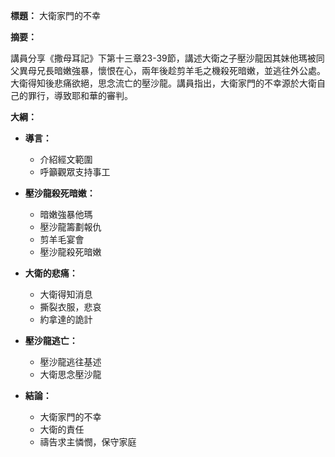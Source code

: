 **標題：** 大衛家門的不幸

**摘要：**

講員分享《撒母耳記》下第十三章23-39節，講述大衛之子壓沙龍因其妹他瑪被同父異母兄長暗嫩強暴，懷恨在心，兩年後趁剪羊毛之機殺死暗嫩，並逃往外公處。大衛得知後悲痛欲絕，思念流亡的壓沙龍。講員指出，大衛家門的不幸源於大衛自己的罪行，導致耶和華的審判。

**大綱：**

* **導言：**
    * 介紹經文範圍
    * 呼籲觀眾支持事工

* **壓沙龍殺死暗嫩：**
    * 暗嫩強暴他瑪
    * 壓沙龍籌劃報仇
    * 剪羊毛宴會
    * 壓沙龍殺死暗嫩

* **大衛的悲痛：**
    * 大衛得知消息
    * 撕裂衣服，悲哀
    * 約拿達的詭計

* **壓沙龍逃亡：**
    * 壓沙龍逃往基述
    * 大衛思念壓沙龍

* **結論：**
    * 大衛家門的不幸
    * 大衛的責任
    * 禱告求主憐憫，保守家庭